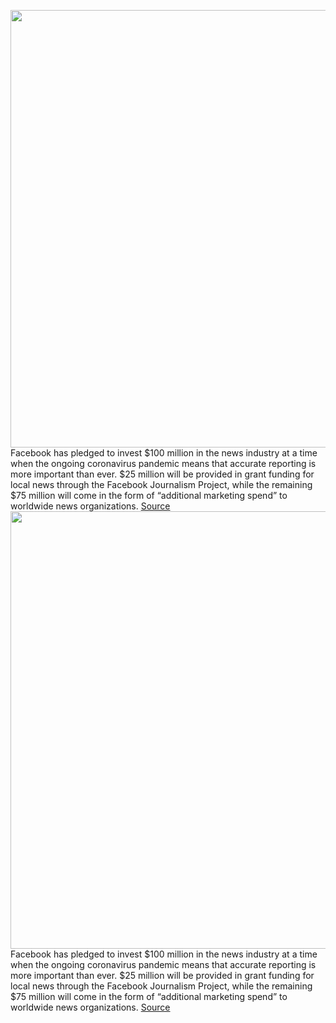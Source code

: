 <img src='https://cdn.vox-cdn.com/thumbor/GCKu5nXK-CMwOfBFnSeAdd_MuY4=/0x0:2040x1360/1200x800/filters:focal(857x517:1183x843)/cdn.vox-cdn.com/uploads/chorus_image/image/66573187/jbareham_180405_1777_facebook_0003.0.jpg' width='700px' /><br/>
Facebook has pledged to invest $100 million in the news industry at a time when the ongoing coronavirus pandemic means that accurate reporting is more important than ever. $25 million will be provided in grant funding for local news through the Facebook Journalism Project, while the remaining $75 million will come in the form of “additional marketing spend” to worldwide news organizations.
<a href='https://www.theverge.com/2020/3/30/21199358/facebook-investment-journalism-grants-100-million-dollars-advertising-spend'> Source <a/><img src='https://cdn.vox-cdn.com/thumbor/GCKu5nXK-CMwOfBFnSeAdd_MuY4=/0x0:2040x1360/1200x800/filters:focal(857x517:1183x843)/cdn.vox-cdn.com/uploads/chorus_image/image/66573187/jbareham_180405_1777_facebook_0003.0.jpg' width='700px' /><br/>
Facebook has pledged to invest $100 million in the news industry at a time when the ongoing coronavirus pandemic means that accurate reporting is more important than ever. $25 million will be provided in grant funding for local news through the Facebook Journalism Project, while the remaining $75 million will come in the form of “additional marketing spend” to worldwide news organizations.
<a href='https://www.theverge.com/2020/3/30/21199358/facebook-investment-journalism-grants-100-million-dollars-advertising-spend'> Source <a/>